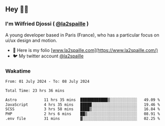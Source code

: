 ## Hey 👋🏾
### I'm Wilfried Djossi ( <a href="https://twitter.com/la2spaille/" target="_blank">@la2spaille</a> )
A young developer based in Paris (France), who has a particular focus on ui/ux design and motion.

- 🎨 Here is my folio [www.la2spaille.com](https://www.la2spaille.com/)
- 🐦 My twitter account [@la2spaille](https://twitter.com/la2spaille/)

### Wakatime
<!--START_SECTION:waka-->

```txt
From: 01 July 2024 - To: 08 July 2024

Total Time: 23 hrs 36 mins

Astro            11 hrs 35 mins  ████████████▒░░░░░░░░░░░░   49.09 %
JavaScript       4 hrs 35 mins   █████░░░░░░░░░░░░░░░░░░░░   19.46 %
SCSS             3 hrs 58 mins   ████▒░░░░░░░░░░░░░░░░░░░░   16.84 %
PHP              2 hrs 6 mins    ██▒░░░░░░░░░░░░░░░░░░░░░░   08.91 %
.env file        31 mins         ▓░░░░░░░░░░░░░░░░░░░░░░░░   02.25 %
```

<!--END_SECTION:waka-->
<!--
**la2spaille/la2spaille** is a ✨ _special_ ✨ repository because its `README.md` (this file) appears on your GitHub profile.

Here are some ideas to get you started:

- 🔭 I’m currently working on ...
- 🌱 I’m currently learning ...
- 👯 I’m looking to collaborate on ...
- 🤔 I’m looking for help with ...
- 💬 Ask me about ...
- 📫 How to reach me: ...
- 😄 Pronouns: ...
- ⚡ Fun fact: ...
-->
